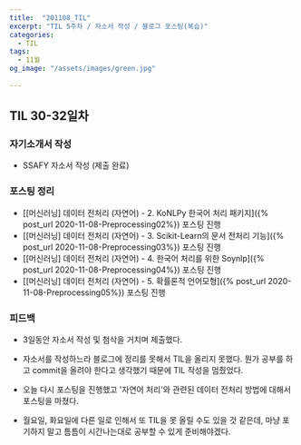```yaml
---
title:  "201108_TIL"
excerpt: "TIL 5주차 / 자소서 작성 / 블로그 포스팅(복습)"
categories:
  - TIL
tags:
  - 11월
og_image: "/assets/images/green.jpg"
  
---
```

## TIL 30-32일차
### 자기소개서 작성
- SSAFY 자소서 작성 (제출 완료)


### 포스팅 정리
- [[머신러닝] 데이터 전처리 (자연어) - 2. KoNLPy 한국어 처리 패키지]({% post_url 2020-11-08-Preprocessing02%}) 포스팅 진행
- [[머신러닝] 데이터 전처리 (자연어) - 3. Scikit-Learn의 문서 전처리 기능]({% post_url 2020-11-08-Preprocessing03%}) 포스팅 진행
- [[머신러닝] 데이터 전처리 (자연어) - 4. 한국어 처리를 위한 Soynlp]({% post_url 2020-11-08-Preprocessing04%}) 포스팅 진행
- [[머신러닝] 데이터 전처리 (자연어) - 5. 확률론적 언어모형]({% post_url 2020-11-08-Preprocessing05%}) 포스팅 진행

### 피드백
- 3일동안 자소서 작성 및 첨삭을 거치며 제출했다.
- 자소서를 작성하느라 블로그에 정리를 못해서 TIL을 올리지 못했다. 뭔가 공부를 하고 commit을 올려야 한다고 생각했기 때문에 TIL 작성을 멈췄었다.
- 오늘 다시 포스팅을 진행했고 '자연어 처리'와 관련된 데이터 전처리 방법에 대해서 포스팅을 마쳤다.

- 월요일, 화요일에 다른 일로 인해서 또 TIL을 못 올릴 수도 있을 것 같은데, 마냥 포기하지 말고 틈틈이 시간나는대로 공부할 수 있게 준비해야겠다.